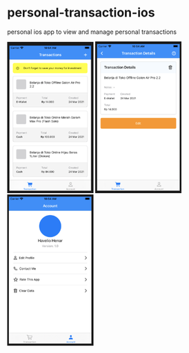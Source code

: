 # personal-transaction-ios
personal ios app to view and manage personal transactions

<p align="left">
  <img src="https://github.com/havelio/asset-support-my-repo/blob/master/personal_trx/trx-index.png?raw=true" width="200" title="tansaction index page">
  <img src="https://github.com/havelio/asset-support-my-repo/blob/master/personal_trx/trx-details.png?raw=true" width="200" title="tansaction details page">
  <img src="https://github.com/havelio/asset-support-my-repo/blob/master/personal_trx/account.png?raw=true" width="200" title="account index page">
</p>
